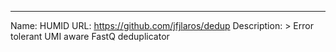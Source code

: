 ---

Name: HUMID
URL: https://github.com/jfjlaros/dedup
Description: >
Error tolerant UMI aware FastQ deduplicator

